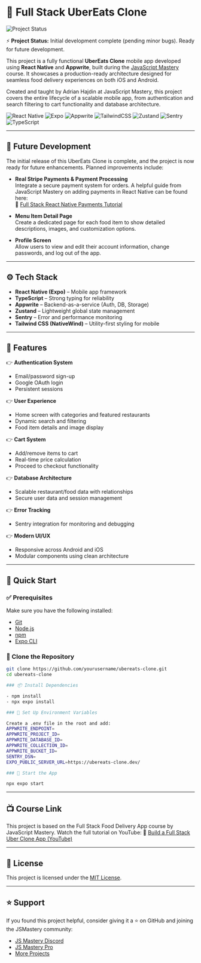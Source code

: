 # 🍔 Full Stack UberEats Clone

![Project Status](https://img.shields.io/badge/status-initial%20development%20complete-brightgreen)

⚡ **Project Status:** Initial development complete (pending minor bugs). Ready for future development.

This project is a fully functional **UberEats Clone** mobile app developed using **React Native** and **Appwrite**, built during the [JavaScript Mastery](https://jsmastery.pro/) course. It showcases a production-ready architecture designed for seamless food delivery experiences on both iOS and Android.

Created and taught by Adrian Hajdin at JavaScript Mastery, this project covers the entire lifecycle of a scalable mobile app, from authentication and search filtering to cart functionality and database architecture.

![React Native](https://img.shields.io/badge/-React_Native-61DAFB?style=flat-square&logo=react&logoColor=black)
![Expo](https://img.shields.io/badge/-Expo-000020?style=flat-square&logo=expo&logoColor=white)
![Appwrite](https://img.shields.io/badge/-Appwrite-F02E65?style=flat-square&logo=appwrite&logoColor=white)
![TailwindCSS](https://img.shields.io/badge/-TailwindCSS-38B2AC?style=flat-square&logo=tailwind-css&logoColor=white)
![Zustand](https://img.shields.io/badge/-Zustand-000000?style=flat-square)
![Sentry](https://img.shields.io/badge/-Sentry-362D59?style=flat-square&logo=sentry&logoColor=white)
![TypeScript](https://img.shields.io/badge/-TypeScript-3178C6?style=flat-square&logo=typescript&logoColor=white)

---

## 🚧 Future Development

The initial release of this UberEats Clone is complete, and the project is now ready for future enhancements. Planned improvements include:

- **Real Stripe Payments & Payment Processing**  
  Integrate a secure payment system for orders. A helpful guide from JavaScript Mastery on adding payments in React Native can be found here:  
  🔗 [Full Stack React Native Payments Tutorial](https://www.youtube.com/watch?v=G1d_rS5qF24)

- **Menu Item Detail Page**  
  Create a dedicated page for each food item to show detailed descriptions, images, and customization options.

- **Profile Screen**  
  Allow users to view and edit their account information, change passwords, and log out of the app.

---

## ⚙️ Tech Stack

- **React Native (Expo)** – Mobile app framework
- **TypeScript** – Strong typing for reliability
- **Appwrite** – Backend-as-a-service (Auth, DB, Storage)
- **Zustand** – Lightweight global state management
- **Sentry** – Error and performance monitoring
- **Tailwind CSS (NativeWind)** – Utility-first styling for mobile

---

## 🔋 Features

👉 **Authentication System**
- Email/password sign-up
- Google OAuth login
- Persistent sessions

👉 **User Experience**
- Home screen with categories and featured restaurants
- Dynamic search and filtering
- Food item details and image display

👉 **Cart System**
- Add/remove items to cart
- Real-time price calculation
- Proceed to checkout functionality

👉 **Database Architecture**
- Scalable restaurant/food data with relationships
- Secure user data and session management

👉 **Error Tracking**
- Sentry integration for monitoring and debugging

👉 **Modern UI/UX**
- Responsive across Android and iOS
- Modular components using clean architecture

---

## 🤸 Quick Start

### ✅ Prerequisites

Make sure you have the following installed:

- [Git](https://git-scm.com/)
- [Node.js](https://nodejs.org/)
- [npm](https://www.npmjs.com/)
- [Expo CLI](https://docs.expo.dev/get-started/installation/)

### 📁 Clone the Repository

```bash
git clone https://github.com/yourusername/ubereats-clone.git
cd ubereats-clone

### 📦 Install Dependencies

- npm install
- npx expo install

### 🔐 Set Up Environment Variables

Create a .env file in the root and add:
APPWRITE_ENDPOINT=
APPWRITE_PROJECT_ID=
APPWRITE_DATABASE_ID=
APPWRITE_COLLECTION_ID=
APPWRITE_BUCKET_ID=
SENTRY_DSN=
EXPO_PUBLIC_SERVER_URL=https://ubereats-clone.dev/

### 🚀 Start the App

npx expo start

```
---

## 📺 Course Link

This project is based on the Full Stack Food Delivery App course by JavaScript Mastery.
Watch the full tutorial on YouTube:
🔗 [Build a Full Stack Uber Clone App (YouTube)](https://www.youtube.com/watch?app=desktop&v=LKrX390fJMw)

---

## 📄 License

This project is licensed under the [MIT License](https://opensource.org/licenses/MIT).

---

## ⭐ Support

If you found this project helpful, consider giving it a ⭐ on GitHub and joining the JSMastery community:

- [JS Mastery Discord](https://discord.gg/jsmastery)
- [JS Mastery Pro](https://jsm.dev/uber-jsmpro)
- [More Projects](https://jsm.dev/uber-kit)

